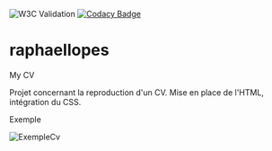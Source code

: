 ![W3C Validation](https://img.shields.io/w3c-validation/html?targetUrl=https%3A%2F%2Fbaaanto.github.io%2Fraphaellopes.github.io%2F)
[![Codacy Badge](https://app.codacy.com/project/badge/Grade/4f36398285674f92802a08a1b564ac3b)](https://www.codacy.com/manual/Baaanto/raphaellopes.github.io?utm_source=github.com&amp;utm_medium=referral&amp;utm_content=Baaanto/raphaellopes.github.io&amp;utm_campaign=Badge_Grade)

# raphaellopes
My CV

Projet concernant la reproduction d'un CV. Mise en place de l'HTML, intégration du CSS.

Exemple

![ExempleCv](https://user.oc-static.com/upload/2019/04/12/15550721972967_Resume%20-%203.png)
